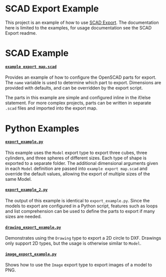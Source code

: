 # SCAD Export Example
This project is an example of how to use [SCAD Export](https://github.com/CharlesLenk/scad_export). The documentation here is limited to the examples, for usage documentation see the SCAD Export readme.

# SCAD Example

#### [`example export map.scad`](example%20export%20map.scad)

 Provides an example of how to configure the OpenSCAD parts for export. The `name` variable is used to determine which part to export. Dimensions are provided with defaults, and can be overridden by the export script.

 The parts in this example are simple and configured inline in the if/else statement. For more complex projects, parts can be written in separate `.scad` files and imported into the export map.

# Python Examples

#### [`export_example.py`](export_example.py)

This example uses the `Model` export type to export three cubes, three cylinders, and three spheres of different sizes. Each type of shape is exported to a separate folder. The additional dimensional arguments given in each `Model` definition are passed into `example export map.scad` and override the default values, allowing the export of multiple sizes of the same Model.

#### [`export_example_2.py`](export_example_2.py)

The output of this example is identical to `export_example.py`. Since the models to export are configured in a Python script, features such as loops and list comprehension can be used to define the parts to export if many sizes are needed.

#### [`drawing_export_example.py`](drawing_export_example.py)

Demonstrates using the `Drawing` type to export a 2D circle to DXF. Drawings only support 2D types, but the usage is otherwise similar to `Model`.

#### [`image_export_example.py`](image_export_example.py)

Shows how to use the `Image` export type to export images of a model to PNG.
